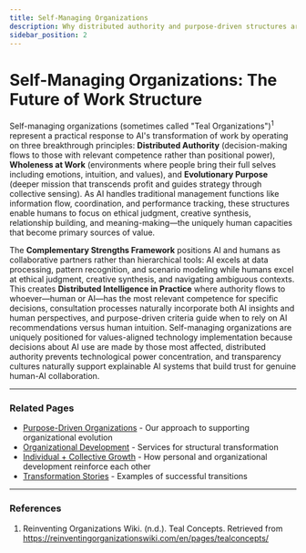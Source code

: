 ```yaml
---
title: Self-Managing Organizations
description: Why distributed authority and purpose-driven structures are becoming essential
sidebar_position: 2
---
```


# Self-Managing Organizations: The Future of Work Structure

Self-managing organizations (sometimes called "Teal Organizations")<sup>1</sup> represent a practical response to AI's transformation of work by operating on three breakthrough principles: **Distributed Authority** (decision-making flows to those with relevant competence rather than positional power), **Wholeness at Work** (environments where people bring their full selves including emotions, intuition, and values), and **Evolutionary Purpose** (deeper mission that transcends profit and guides strategy through collective sensing). As AI handles traditional management functions like information flow, coordination, and performance tracking, these structures enable humans to focus on ethical judgment, creative synthesis, relationship building, and meaning-making—the uniquely human capacities that become primary sources of value.

The **Complementary Strengths Framework** positions AI and humans as collaborative partners rather than hierarchical tools: AI excels at data processing, pattern recognition, and scenario modeling while humans excel at ethical judgment, creative synthesis, and navigating ambiguous contexts. This creates **Distributed Intelligence in Practice** where authority flows to whoever—human or AI—has the most relevant competence for specific decisions, consultation processes naturally incorporate both AI insights and human perspectives, and purpose-driven criteria guide when to rely on AI recommendations versus human intuition. Self-managing organizations are uniquely positioned for values-aligned technology implementation because decisions about AI use are made by those most affected, distributed authority prevents technological power concentration, and transparency cultures naturally support explainable AI systems that build trust for genuine human-AI collaboration.

---

### Related Pages
- [Purpose-Driven Organizations](/docs/approach/purpose-driven-organizations) - Our approach to supporting organizational evolution
- [Organizational Development](/docs/services/organizational-development) - Services for structural transformation
- [Individual + Collective Growth](/docs/transformation/individual-collective-growth) - How personal and organizational development reinforce each other
- [Transformation Stories](/docs/impact/transformation-stories) - Examples of successful transitions

---

### References

1. Reinventing Organizations Wiki. (n.d.). Teal Concepts. Retrieved from https://reinventingorganizationswiki.com/en/pages/tealconcepts/